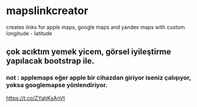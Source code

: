 # mapslinkcreator
creates links for apple maps, google maps and yandex maps with custom longitude  - latitude



## çok acıktım yemek yicem, görsel iyileştirme yapılacak bootstrap ile.

### not : applemaps eğer apple bir cihazdan giriyor iseniz çalışıyor, yoksa googlemapse yönlendiriyor.

https://t.co/ZYahKsAnVt
